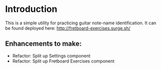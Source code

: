 # Introduction

This is a simple utility for practicing guitar note-name identification. It can be found deployed here: http://fretboard-exercises.surge.sh/

## Enhancements to make:

- Refactor: Split up Settings component
- Refactor: Split up Fretboard Exercises component
